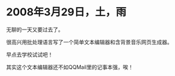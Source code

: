 # 2008年3月29日，土，雨

无聊的一天又要过去了。

很高兴用批处理语言写了一个简单文本编辑器和含背景音乐网页生成器。

早点去学校试试吧！

其实这个文本编辑器还不如QQMail里的记事本强，唉！
